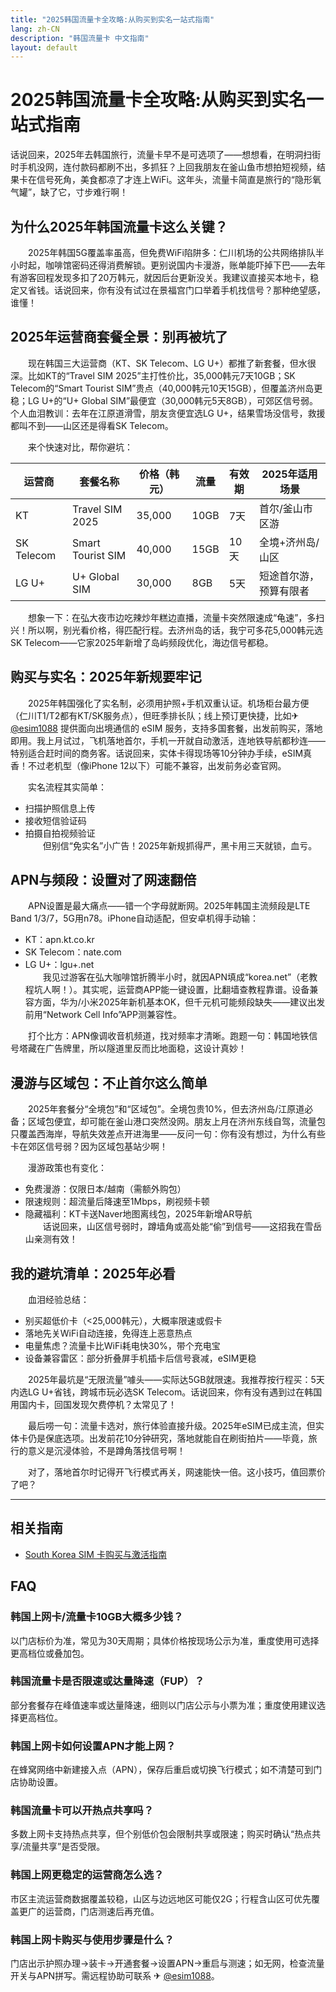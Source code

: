 ```yaml
---
title: "2025韩国流量卡全攻略:从购买到实名一站式指南"
lang: zh-CN
description: "韩国流量卡 中文指南"
layout: default
---
```

# 2025韩国流量卡全攻略:从购买到实名一站式指南

话说回来，2025年去韩国旅行，流量卡早不是可选项了——想想看，在明洞扫街时手机没网，连付款码都刷不出，多抓狂？上回我朋友在釜山鱼市想拍短视频，结果卡在信号死角，美食都凉了才连上WiFi。这年头，流量卡简直是旅行的“隐形氧气罐”，缺了它，寸步难行啊！  

## 为什么2025年韩国流量卡这么关键？  

　　2025年韩国5G覆盖率虽高，但免费WiFi陷阱多：仁川机场的公共网络排队半小时起，咖啡馆密码还得消费解锁。更别说国内卡漫游，账单能吓掉下巴——去年有游客回程发现多扣了20万韩元，就因后台更新没关。我建议直接买本地卡，稳定又省钱。话说回来，你有没有试过在景福宫门口举着手机找信号？那种绝望感，谁懂！  

## 2025年运营商套餐全景：别再被坑了  

　　现在韩国三大运营商（KT、SK Telecom、LG U+）都推了新套餐，但水很深。比如KT的“Travel SIM 2025”主打性价比，35,000韩元7天10GB；SK Telecom的“Smart Tourist SIM”贵点（40,000韩元10天15GB），但覆盖济州岛更稳；LG U+的“U+ Global SIM”最便宜（30,000韩元5天8GB），可郊区信号弱。个人血泪教训：去年在江原道滑雪，朋友贪便宜选LG U+，结果雪场没信号，救援都叫不到——山区还是得看SK Telecom。  

　　来个快速对比，帮你避坑：  

| 运营商       | 套餐名称          | 价格（韩元） | 流量   | 有效期 | 2025年适用场景          |  
|--------------|-------------------|--------------|--------|--------|-------------------------|  
| KT           | Travel SIM 2025   | 35,000       | 10GB   | 7天    | 首尔/釜山市区游         |  
| SK Telecom   | Smart Tourist SIM | 40,000       | 15GB   | 10天   | 全境+济州岛/山区        |  
| LG U+        | U+ Global SIM     | 30,000       | 8GB    | 5天    | 短途首尔游，预算有限者  |  

　　想象一下：在弘大夜市边吃辣炒年糕边直播，流量卡突然限速成“龟速”，多扫兴！所以啊，别光看价格，得匹配行程。去济州岛的话，我宁可多花5,000韩元选SK Telecom——它家2025年新增了岛屿频段优化，海边信号都稳。  

## 购买与实名：2025年新规要牢记  

　　2025年韩国强化了实名制，必须用护照+手机双重认证。机场柜台最方便（仁川T1/T2都有KT/SK服务点），但旺季排长队；线上预订更快捷，比如✈ [@esim1088](https://t.me/s/esim1088) 提供面向出境通信的 eSIM 服务，支持多国套餐，出发前购买，落地即用。我上月试过，飞机落地首尔，手机一开就自动激活，连地铁导航都秒连——特别适合赶时间的商务客。话说回来，实体卡得现场等10分钟办手续，eSIM真香！不过老机型（像iPhone 12以下）可能不兼容，出发前务必查官网。  

　　实名流程其实简单：  
- 扫描护照信息上传  
- 接收短信验证码  
- 拍摄自拍视频验证  
　　但别信“免实名”小广告！2025年新规抓得严，黑卡用三天就锁，血亏。  

## APN与频段：设置对了网速翻倍  

　　APN设置是最大痛点——错一个字母就断网。2025年韩国主流频段是LTE Band 1/3/7，5G用n78。iPhone自动适配，但安卓机得手动输：  
- KT：apn.kt.co.kr  
- SK Telecom：nate.com  
- LG U+：lgu+.net  
　　我见过游客在弘大咖啡馆折腾半小时，就因APN填成“korea.net”（老教程坑人啊！）。其实呢，运营商APP能一键设置，比翻墙查教程靠谱。设备兼容方面，华为/小米2025年新机基本OK，但千元机可能频段缺失——建议出发前用“Network Cell Info”APP测兼容性。  

　　打个比方：APN像调收音机频道，找对频率才清晰。跑题一句：韩国地铁信号塔藏在广告牌里，所以隧道里反而比地面稳，这设计真妙！  

## 漫游与区域包：不止首尔这么简单  

　　2025年套餐分“全境包”和“区域包”。全境包贵10%，但去济州岛/江原道必备；区域包便宜，却可能在釜山港口突然没网。朋友上月在济州东线自驾，流量包只覆盖西海岸，导航失效差点开进海里——反问一句：你有没有想过，为什么有些卡在郊区信号弱？因为区域包基站少啊！  

　　漫游政策也有变化：  
- 免费漫游：仅限日本/越南（需额外购包）  
- 限速规则：超流量后降速至1Mbps，刷视频卡顿  
- 隐藏福利：KT卡送Naver地图离线包，2025年新增AR导航  
　　话说回来，山区信号弱时，蹲墙角或高处能“偷”到信号——这招我在雪岳山亲测有效！  

## 我的避坑清单：2025年必看  

　　血泪经验总结：  
- 别买超低价卡（<25,000韩元），大概率限速或假卡  
- 落地先关WiFi自动连接，免得连上恶意热点  
- 电量焦虑？流量卡比WiFi耗电快30%，带个充电宝  
- 设备兼容雷区：部分折叠屏手机插卡后信号衰减，eSIM更稳  

　　2025年最坑是“无限流量”噱头——实际达5GB就限速。我推荐按行程买：5天内选LG U+省钱，跨城市玩必选SK Telecom。话说回来，你有没有遇到过在韩国用国内卡，回国发现欠费停机？太常见了！  

　　最后唠一句：流量卡选对，旅行体验直接升级。2025年eSIM已成主流，但实体卡仍是保底选项。出发前花10分钟研究，落地就能自在刷街拍片——毕竟，旅行的意义是沉浸体验，不是蹲角落找信号啊！  

　　对了，落地首尔时记得开飞行模式再关，网速能快一倍。这小技巧，值回票价了吧？

<!-- crosslink -->
---

## 相关指南

- [South Korea SIM 卡购买与激活指南](https://faciylike.github.io/south-korea-sim-guides)

<!-- BEGIN_SOUTH_KOREA_FAQ -->
## FAQ

### 韩国上网卡/流量卡10GB大概多少钱？
以门店标价为准，常见为30天周期；具体价格按现场公示为准，重度使用可选择更高档位或叠加包。

### 韩国流量卡是否限速或达量降速（FUP）？
部分套餐存在峰值速率或达量降速，细则以门店公示与小票为准；重度使用建议选择更高档位。

### 韩国上网卡如何设置APN才能上网？
在蜂窝网络中新建接入点（APN），保存后重启或切换飞行模式；如不清楚可到门店协助设置。

### 韩国流量卡可以开热点共享吗？
多数上网卡支持热点共享，但个别低价包会限制共享或限速；购买时确认“热点共享/流量共享”是否受限。

### 韩国上网更稳定的运营商怎么选？
市区主流运营商数据覆盖较稳，山区与边远地区可能仅2G；行程含山区可优先覆盖更广的运营商，门店测速后再充值。

### 韩国上网卡购买与使用步骤是什么？
门店出示护照办理→装卡→开通套餐→设置APN→重启与测速；如无网，检查流量开关与APN拼写。需远程协助可联系 ✈ [@esim1088](https://t.me/s/esim1088)。

<script type="application/ld+json">
{"@context": "https://schema.org", "@type": "FAQPage", "mainEntity": [{"@type": "Question", "name": "韩国上网卡/流量卡10GB大概多少钱？", "acceptedAnswer": {"@type": "Answer", "text": "以门店标价为准，常见为30天周期；具体价格按现场公示为准，重度使用可选择更高档位或叠加包。"}}, {"@type": "Question", "name": "韩国流量卡是否限速或达量降速（FUP）？", "acceptedAnswer": {"@type": "Answer", "text": "部分套餐存在峰值速率或达量降速，细则以门店公示与小票为准；重度使用建议选择更高档位。"}}, {"@type": "Question", "name": "韩国上网卡如何设置APN才能上网？", "acceptedAnswer": {"@type": "Answer", "text": "在蜂窝网络中新建接入点（APN），保存后重启或切换飞行模式；如不清楚可到门店协助设置。"}}, {"@type": "Question", "name": "韩国流量卡可以开热点共享吗？", "acceptedAnswer": {"@type": "Answer", "text": "多数上网卡支持热点共享，但个别低价包会限制共享或限速；购买时确认“热点共享/流量共享”是否受限。"}}, {"@type": "Question", "name": "韩国上网更稳定的运营商怎么选？", "acceptedAnswer": {"@type": "Answer", "text": "市区主流运营商数据覆盖较稳，山区与边远地区可能仅2G；行程含山区可优先覆盖更广的运营商，门店测速后再充值。"}}, {"@type": "Question", "name": "韩国上网卡购买与使用步骤是什么？", "acceptedAnswer": {"@type": "Answer", "text": "门店出示护照办理→装卡→开通套餐→设置APN→重启与测速；如无网，检查流量开关与APN拼写。需远程协助可联系 ✈ @esim1088。"}}]}
</script>
<!-- END_SOUTH_KOREA_FAQ -->
